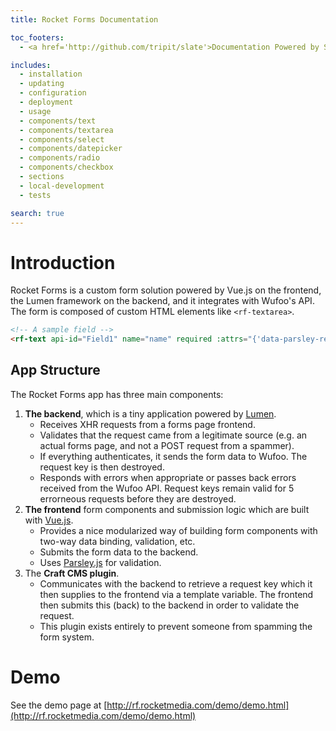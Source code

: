 ```yaml
---
title: Rocket Forms Documentation

toc_footers:
  - <a href='http://github.com/tripit/slate'>Documentation Powered by Slate</a>

includes:
  - installation
  - updating
  - configuration
  - deployment
  - usage
  - components/text
  - components/textarea
  - components/select
  - components/datepicker
  - components/radio
  - components/checkbox
  - sections
  - local-development
  - tests

search: true
---
```


# Introduction

Rocket Forms is a custom form solution powered by Vue.js on the frontend, the Lumen framework on the backend, and it integrates with Wufoo's API. The form is composed of custom HTML elements like `<rf-textarea>`.

```html
<!-- A sample field -->
<rf-text api-id="Field1" name="name" required :attrs="{'data-parsley-required-message': 'Please provide your name'}"></rf-text>
```

## App Structure

The Rocket Forms app has three main components: 

1. **The backend**, which is a tiny application powered by [Lumen](http://lumen.laravel.com/).
    * Receives XHR requests from a forms page frontend.
    * Validates that the request came from a legitimate source (e.g. an actual forms page, and not a POST request from a spammer).
    * If everything authenticates, it sends the form data to Wufoo. The request key is then destroyed.
    * Responds with errors when appropriate or passes back errors received from the Wufoo API. Request keys remain valid for 5 errorneous requests before they are destroyed.
2. **The frontend** form components and submission logic which are built with [Vue.js](http://vuejs.org/).
    * Provides a nice modularized way of building form components with two-way data binding, validation, etc.
    * Submits the form data to the backend.
    * Uses [Parsley.js](http://parsleyjs.org/) for validation.
3. The **Craft CMS plugin**.
    * Communicates with the backend to retrieve a request key which it then supplies to the frontend via a template variable. The frontend then submits this (back) to the backend in order to validate the request.
    * This plugin exists entirely to prevent someone from spamming the form system.

# Demo

See the demo page at [http://rf.rocketmedia.com/demo/demo.html](http://rf.rocketmedia.com/demo/demo.html)



